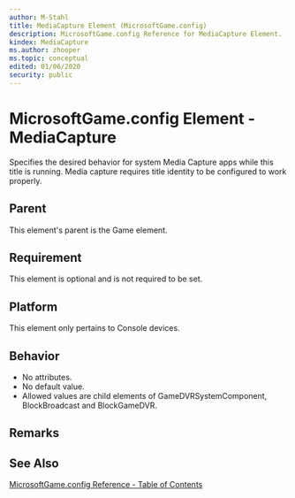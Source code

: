 ```yaml
---
author: M-Stahl
title: MediaCapture Element (MicrosoftGame.config)
description: MicrosoftGame.config Reference for MediaCapture Element.
kindex: MediaCapture
ms.author: zhooper
ms.topic: conceptual
edited: 01/06/2020
security: public
---
```


# MicrosoftGame.config Element - MediaCapture

Specifies the desired behavior for system Media Capture apps while this title is running. Media capture requires title identity to be configured to work properly.

## Parent
This element's parent is the Game element.

## Requirement
This element is optional and is not required to be set. 

## Platform
This element only pertains to Console devices.

## Behavior
* No attributes.
* No default value.
* Allowed values are child elements of GameDVRSystemComponent, BlockBroadcast and BlockGameDVR.

## Remarks


## See Also
[MicrosoftGame.config Reference - Table of Contents](gc-microsoftgameconfig-toc.md)  